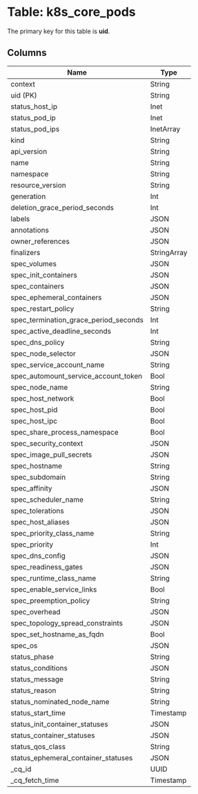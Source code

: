 # Table: k8s_core_pods


The primary key for this table is **uid**.


## Columns
| Name          | Type          |
| ------------- | ------------- |
|context|String|
|uid (PK)|String|
|status_host_ip|Inet|
|status_pod_ip|Inet|
|status_pod_ips|InetArray|
|kind|String|
|api_version|String|
|name|String|
|namespace|String|
|resource_version|String|
|generation|Int|
|deletion_grace_period_seconds|Int|
|labels|JSON|
|annotations|JSON|
|owner_references|JSON|
|finalizers|StringArray|
|spec_volumes|JSON|
|spec_init_containers|JSON|
|spec_containers|JSON|
|spec_ephemeral_containers|JSON|
|spec_restart_policy|String|
|spec_termination_grace_period_seconds|Int|
|spec_active_deadline_seconds|Int|
|spec_dns_policy|String|
|spec_node_selector|JSON|
|spec_service_account_name|String|
|spec_automount_service_account_token|Bool|
|spec_node_name|String|
|spec_host_network|Bool|
|spec_host_pid|Bool|
|spec_host_ipc|Bool|
|spec_share_process_namespace|Bool|
|spec_security_context|JSON|
|spec_image_pull_secrets|JSON|
|spec_hostname|String|
|spec_subdomain|String|
|spec_affinity|JSON|
|spec_scheduler_name|String|
|spec_tolerations|JSON|
|spec_host_aliases|JSON|
|spec_priority_class_name|String|
|spec_priority|Int|
|spec_dns_config|JSON|
|spec_readiness_gates|JSON|
|spec_runtime_class_name|String|
|spec_enable_service_links|Bool|
|spec_preemption_policy|String|
|spec_overhead|JSON|
|spec_topology_spread_constraints|JSON|
|spec_set_hostname_as_fqdn|Bool|
|spec_os|JSON|
|status_phase|String|
|status_conditions|JSON|
|status_message|String|
|status_reason|String|
|status_nominated_node_name|String|
|status_start_time|Timestamp|
|status_init_container_statuses|JSON|
|status_container_statuses|JSON|
|status_qos_class|String|
|status_ephemeral_container_statuses|JSON|
|_cq_id|UUID|
|_cq_fetch_time|Timestamp|